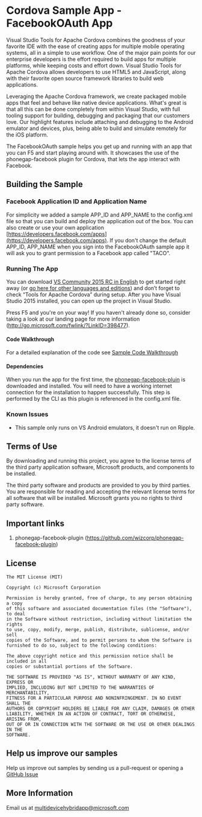 # Cordova Sample App - FacebookOAuth App
Visual Studio Tools for Apache Cordova combines the goodness of your favorite IDE with the ease of creating apps for multiple mobile operating systems, all in a simple to use workflow. One of the major pain points for our enterprise developers is the effort required to build apps for multiple platforms, while keeping costs and effort down. Visual Studio Tools for Apache Cordova allows developers to use HTML5 and JavaScript, along with their favorite open source framework libraries to build web applications.

Leveraging the Apache Cordova framework, we create packaged mobile apps that feel and behave like native device applications. What's great is that all this can be done completely from within Visual Studio, with full tooling support for building, debugging and packaging that our customers love. Our highlight features include attaching and debugging to the Android emulator and devices, plus, being able to build and simulate remotely for the iOS platform.

The FacebookOAuth sample helps you get up and running with an app that you can F5 and start playing around with. It showcases the use of the phonegap-facebook plugin for Cordova, that lets the app interact with Facebook.


## Building the Sample
### Facebook Application ID and Application Name
For simplicity we added a sample APP_ID and APP_NAME to the config.xml file so that you can build and deploy the application out of the box. You can also create or use your own application [https://developers.facebook.com/apps](https://developers.facebook.com/apps). If you don't change the default APP_ID, APP_NAME when you sign into the FacebookOAuth sample app it will ask you to grant permission to a Facebook app called "TACO".


### Running The App
You can download [VS Community 2015 RC in English](http://go.microsoft.com/fwlink/?LinkId=524433) to get started right away (or [go here for other languages and editions](http://www.microsoft.com/click/services/Redirect2.ashx?CR_CC=200626830)) and don’t forget to check “Tools for Apache Cordova” during setup. After you have Visual Studio 2015 installed, you can open up the project in Visual Studio.

Press F5 and you're on your way! If you haven't already done so, consider taking a look at our landing page for more information (http://go.microsoft.com/fwlink/?LinkID=398477).

#### Code Walkthrough
For a detailed explanation of the code see [Sample Code Walkthrough](Walkthrough.md)

#### Dependencies
When you run the app for the first time, the [phonegap-facebook-pluin](https://github.com/wizcorp/phonegap-facebook-plugin) is downloaded and installed. You will need to have a working internet connection for the installation to happen successfully. This step is performed by the CLI as this plugin is referenced in the config.xml file.


### Known Issues
- This sample only runs on VS Android emulators, it doesn't run on Ripple. 


## Terms of Use
By downloading and running this project, you agree to the license terms of the third party application software, Microsoft products, and components to be installed. 

The third party software and products are provided to you by third parties. You are responsible for reading and accepting the relevant license terms for all software that will be installed. Microsoft grants you no rights to third party software.


## Important links
1. phonegap-facebook-plugin (https://github.com/wizcorp/phonegap-facebook-plugin)


## License
```
The MIT License (MIT)

Copyright (c) Microsoft Corporation

Permission is hereby granted, free of charge, to any person obtaining a copy
of this software and associated documentation files (the "Software"), to deal
in the Software without restriction, including without limitation the rights
to use, copy, modify, merge, publish, distribute, sublicense, and/or sell
copies of the Software, and to permit persons to whom the Software is
furnished to do so, subject to the following conditions:

The above copyright notice and this permission notice shall be included in all
copies or substantial portions of the Software.

THE SOFTWARE IS PROVIDED "AS IS", WITHOUT WARRANTY OF ANY KIND, EXPRESS OR
IMPLIED, INCLUDING BUT NOT LIMITED TO THE WARRANTIES OF MERCHANTABILITY,
FITNESS FOR A PARTICULAR PURPOSE AND NONINFRINGEMENT. IN NO EVENT SHALL THE
AUTHORS OR COPYRIGHT HOLDERS BE LIABLE FOR ANY CLAIM, DAMAGES OR OTHER
LIABILITY, WHETHER IN AN ACTION OF CONTRACT, TORT OR OTHERWISE, ARISING FROM,
OUT OF OR IN CONNECTION WITH THE SOFTWARE OR THE USE OR OTHER DEALINGS IN THE
SOFTWARE.
```

## Help us improve our samples
Help us improve out samples by sending us a pull-request or opening a [GitHub Issue](https://github.com/Microsoft/cordova-samples/issues/new)

## More Information
Email us at multidevicehybridapp@microsoft.com
